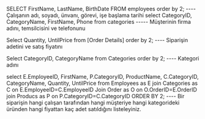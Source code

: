 SELECT FirstName, LastName, BirthDate FROM employees order by 2; ---- Çalışanın adı, soyadı, ünvanı, görevi, işe başlama tarihi
select CategoryID, CategoryName, FirstName, Phone from categories ----- Müşterinin firma adını, temsilcisini ve telefonunu


Select Quantity, UntilPrice from [Order Details] order by 2; ---- Siparişin adetini ve satış fiyatını

Select CategoryID, CategoryName from Categories order by 2;  ---- Kategori adını

select E.EmployeeID, FirstName, P.CategoryID, ProductName, C.CategoryID, CategoryName, Quantity, UntilPrice from Employees as E join Categories as C on E.EmployeeID=C.EmployeeID Join Order as O on O.OrderID=E.OrderID join Producs as P on P.CategoryID=C.CategoryID ORDER BY 2;  ---- Bir siparişin hangi çalışan tarafından hangi müşteriye hangi kategorideki üründen hangi fiyattan kaç adet satıldığını listeleyiniz.
